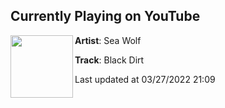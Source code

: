 ## Currently Playing on YouTube

[<img align="left" width="100" src="https://i.ytimg.com/vi/DFa4Owarc7U/maxresdefault.jpg">](https://www.youtube.com/watch?v=DFa4Owarc7U)

**Artist**: Sea Wolf 

**Track**: Black Dirt

Last updated at 03/27/2022 21:09
